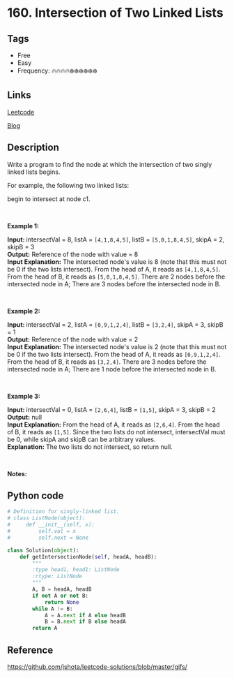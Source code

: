 # 160. Intersection of Two Linked Lists

## Tags

- Free
- Easy
- Frequency: :fire::fire::fire::fire::snowflake::snowflake::snowflake::snowflake::snowflake::snowflake:

## Links

[Leetcode](https://leetcode.com/problems/intersection-of-two-linked-lists/description/)

[Blog](http://206.81.6.248:12306/leetcode/intersection-of-two-linked-lists/description)

## Description

Write a program to find the node at which the intersection of two singly linked lists begins.

For example, the following two linked lists:

begin to intersect at node c1.

 

<strong>Example 1:</strong>

<strong>Input: </strong>intersectVal = 8, listA = <code>[4,1,8,4,5]</code>, listB = <code>[5,0,1,8,4,5]</code>, skipA = 2, skipB = 3  
<strong>Output:</strong> Reference of the node with value = 8  
<strong>Input Explanation:</strong> The intersected node's value is 8 (note that this must not be 0 if the two lists intersect). From the head of A, it reads as <code>[4,1,8,4,5]</code>. From the head of B, it reads as <code>[5,0,1,8,4,5]</code>. There are 2 nodes before the intersected node in A; There are 3 nodes before the intersected node in B.

 

<strong>Example 2:</strong>

<strong>Input: </strong>intersectVal = 2, listA = <code>[0,9,1,2,4]</code>, listB = <code>[3,2,4]</code>, skipA = 3, skipB = 1  
<strong>Output:</strong> Reference of the node with value = 2  
<strong>Input Explanation:</strong> The intersected node's value is 2 (note that this must not be 0 if the two lists intersect). From the head of A, it reads as <code>[0,9,1,2,4]</code>. From the head of B, it reads as <code>[3,2,4]</code>. There are 3 nodes before the intersected node in A; There are 1 node before the intersected node in B.

 

<strong>Example 3:</strong>

<strong>Input: </strong>intersectVal = 0, listA = <code>[2,6,4]</code>, listB = <code>[1,5]</code>, skipA = 3, skipB = 2  
<strong>Output:</strong> null  
<strong>Input Explanation:</strong> From the head of A, it reads as <code>[2,6,4]</code>. From the head of B, it reads as <code>[1,5]</code>. Since the two lists do not intersect, intersectVal must be 0, while skipA and skipB can be arbitrary values.  
<strong>Explanation:</strong> The two lists do not intersect, so return null.

 

<b>Notes:</b>

## Python code

```python
# Definition for singly-linked list.
# class ListNode(object):
#     def __init__(self, x):
#         self.val = x
#         self.next = None

class Solution(object):
    def getIntersectionNode(self, headA, headB):
        """
        :type head1, head1: ListNode
        :rtype: ListNode
        """
        A, B = headA, headB
        if not A or not B:
            return None
        while A != B:
            A = A.next if A else headB
            B = B.next if B else headA
        return A
```

## Reference

https://github.com/jshota/leetcode-solutions/blob/master/gifs/
